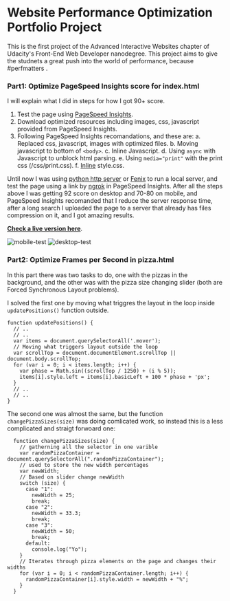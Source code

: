 # Website Performance Optimization Portfolio Project
This is the first project of the Advanced Interactive Websites chapter of Udacity's Front-End Web Developer nanodegree. This project aims to give the studnets a great push into the world of performance, because #perfmatters .

### Part1: Optimize PageSpeed Insights score for index.html

I will explain what I did in steps for how I got 90+ score.
1. Test the page using [PageSpeed Insights](https://developers.google.com/speed/pagespeed/insights/).
2. Download optimized resources including images, css, javascript provided from PageSpeed Insights.
3. Following PageSpeed Insights recomandations, and these are:
a. Replaced css, javascript, images with optimized files.
b. Moving javascript to bottom of `<body>`.
c. Inline Javascript.
d. Using `async` with Javascript to unblock html parsing.
e. Using `media="print"` with the print css (/css/print.css).
f. [Inline](https://developers.google.com/speed/docs/insights/OptimizeCSSDelivery) style.css.

Until now I was using [python http server](https://developer.mozilla.org/en-US/docs/Learn/Common_questions/set_up_a_local_testing_server) or [Fenix](http://fenixwebserver.com/) to run a local server, and test the page using a link by [ngrok](https://ngrok.com/) in PageSpeed Insights. After all the steps above I was getting 92 score on desktop and 70-80 on mobile, and PageSpeed Insights recomanded that I reduce the server response time, after a long search I uploaded the page to a server that already has files compression on it, and I got amazing results.

[**Check a live version here**](http://mrosamah.com/perfmatters/).

![mobile-test](https://mrosamah.github.io/frontend-nanodegree-mobile-portfolio/score-mobile.jpg)
![desktop-test](https://mrosamah.github.io/frontend-nanodegree-mobile-portfolio/score-desktop.jpg)

### Part2: Optimize Frames per Second in pizza.html
In this part there was two tasks to do, one with the pizzas in the background, and the other was with the pizza size changing slider (both are Forced Synchronous Layout problems).

I solved the first one by moving what triggres the layout in the loop inside `updatePositions()` function outside.

```
function updatePositions() {
  // ..
  // ..
  var items = document.querySelectorAll('.mover');
  // Moving what triggers layout outside the loop
  var scrollTop = document.documentElement.scrollTop || document.body.scrollTop;
  for (var i = 0; i < items.length; i++) {
    var phase = Math.sin((scrollTop / 1250) + (i % 5));
    items[i].style.left = items[i].basicLeft + 100 * phase + 'px';
  }
  // ..
  // ..
}
```

The second one was almost the same, but the function `changePizzaSizes(size)` was doing comlicated work, so instead this is a less complicated and straigt forwoard one:

```
  function changePizzaSizes(size) {
    // gatherning all the selector in one varible
    var randomPizzaContainer = document.querySelectorAll(".randomPizzaContainer");
    // used to store the new width percentages
    var newWidth;
    // Based on slider change newWidth
    switch (size) {
      case "1":
        newWidth = 25;
        break;
      case "2":
        newWidth = 33.3;
        break;
      case "3":
        newWidth = 50;
        break;
      default:
        console.log("Yo");
    }
    // Iterates through pizza elements on the page and changes their widths
    for (var i = 0; i < randomPizzaContainer.length; i++) {
      randomPizzaContainer[i].style.width = newWidth + "%";
    }
  }
```